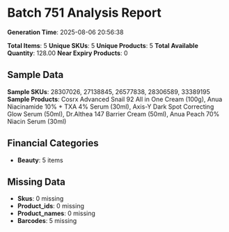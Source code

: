 # Batch 751 Analysis Report

**Generation Time**: 2025-08-06 20:56:38

**Total Items**: 5
**Unique SKUs**: 5
**Unique Products**: 5
**Total Available Quantity**: 128.00
**Near Expiry Products**: 0

## Sample Data
**Sample SKUs**: 28307026, 27138845, 26577838, 28306589, 33389195
**Sample Products**: Cosrx Advanced Snail 92 All in One Cream (100g), Anua Niacinamide 10% + TXA 4% Serum (30ml), Axis-Y Dark Spot Correcting Glow Serum (50ml), Dr.Althea 147 Barrier Cream (50ml), Anua Peach 70% Niacin Serum (30ml)

## Financial Categories
- **Beauty**: 5 items

## Missing Data
- **Skus**: 0 missing
- **Product_ids**: 0 missing
- **Product_names**: 0 missing
- **Barcodes**: 5 missing
